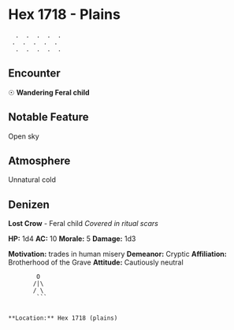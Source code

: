 # Hex 1718 - Plains
```
  .  .  .  .  .
 .  .  .  .  .
  .  .  .  .  .
```

## Encounter

☉ **Wandering Feral child**

## Notable Feature

Open sky

## Atmosphere

Unnatural cold

## Denizen

**Lost Crow** - Feral child
*Covered in ritual scars*

**HP:** 1d4 **AC:** 10 **Morale:** 5
**Damage:** 1d3

**Motivation:** trades in human misery
**Demeanor:** Cryptic
**Affiliation:** Brotherhood of the Grave
**Attitude:** Cautiously neutral

```
        O
       /|\
       / \
        ```


**Location:** Hex 1718 (plains)
